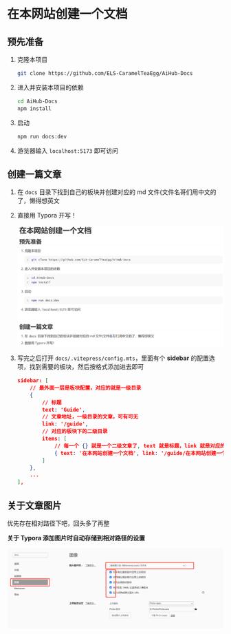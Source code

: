 # 在本网站创建一个文档

## 预先准备

1. 克隆本项目

   ```bash
   git clone https://github.com/ELS-CaramelTeaEgg/AiHub-Docs
   ```

2. 进入并安装本项目的依赖

   ```bash
   cd AiHub-Docs
   npm install
   ```

3. 启动

   ```bash
   npm run docs:dev
   ```

4. 游览器输入 `localhost:5173` 即可访问



## 创建一篇文章

1. 在 `docs` 目录下找到自己的板块并创建对应的 md 文件(文件名哥们用中文的了，懒得想英文

2. 直接用 Typora 开写！

   ![image-20240816213358630](%E5%9C%A8%E6%9C%AC%E7%BD%91%E7%AB%99%E5%88%9B%E5%BB%BA%E4%B8%80%E4%B8%AA%E6%96%87%E6%A1%A3.assets/image-20240816213358630.png)

3. 写完之后打开 `docs/.vitepress/config.mts`，里面有个 **sidebar** 的配置选项，找到需要的板块，然后按格式添加进去即可

   ```json
   sidebar: [
       // 最外面一层是板块配置，对应的就是一级目录
       {
           // 标题
           text: 'Guide',
           // 文章地址，一级目录的文章，可有可无
           link: '/guide',
           // 对应的板块下的二级目录
           items: [
               // 每一个 {} 就是一个二级文章了, text 就是标题，link 就是对应的文章
               { text: '在本网站创建一个文档', link: '/guide/在本网站创建一个文档' }
           ]
       },
       ...
   ],
   ```

   

## 关于文章图片

优先存在相对路径下吧，回头多了再整



**关于 Typora 添加图片时自动存储到相对路径的设置**

![image-20240816214127914](%E5%9C%A8%E6%9C%AC%E7%BD%91%E7%AB%99%E5%88%9B%E5%BB%BA%E4%B8%80%E4%B8%AA%E6%96%87%E6%A1%A3.assets/image-20240816214127914.png)